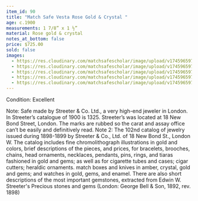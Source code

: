 ```yaml
---
item_id: 90
title: "Match Safe Vesta Rose Gold & Crystal "
age: c.1900
measurements: 1 7/8” x 1 ½”
material: Rose gold & crystal
notes_at_bottom: false
price: $725.00
sold: false
images:
  - https://res.cloudinary.com/matchsafescholar/image/upload/v1745965971/crystal2.jpg
  - https://res.cloudinary.com/matchsafescholar/image/upload/v1745965972/crystal5.jpg
  - https://res.cloudinary.com/matchsafescholar/image/upload/v1745965971/crystal3.jpg
  - https://res.cloudinary.com/matchsafescholar/image/upload/v1745965972/crystal4.jpg
  - https://res.cloudinary.com/matchsafescholar/image/upload/v1745965971/crystal1.jpg
---
```

Condition: Excellent

Note: Safe made by Streeter & Co. Ltd., a very high-end jeweler in London. In Streeter’s
catalogue of 1900 is 1325. Streeter’s was located at 18 New Bond Street, London.
The marks are rubbed so the carat and assay office can’t be easily and definitively read.
Note 2: The 102nd catalog of jewelry issued during 1898-1899 by Streeter & Co., Ltd. of
18 New Bond St., London W. The catalog includes fine chromolithograph illustrations in
gold and colors, brief descriptions of the pieces, and prices, for bracelets, brooches,
chains, head ornaments, necklaces, pendants, pins, rings, and tiaras fashioned in gold
and gems; as well as for cigarette tubes and cases; cigar cutters; heraldic ornaments.
match boxes and knives in amber, crystal, gold and gems; and watches in gold, gems,
and enamel. There are also short descriptions of the most important gemstones,
extracted from Edwin W. Streeter's Precious stones and gems (London: George Bell &
Son, 1892, rev. 1898)